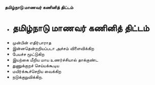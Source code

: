 **தமிழ்நாடு மாணவர் கணினித் திட்டம்**
- # தமிழ்நாடு மாணவர் கணினித் திட்டம்
- முன்பின் எதிர்பாராத
- இன்னதென்றறியப்படா அச்சம் விளைவிக்கிற
- பேயச்ச மூட்டுகிற
- இயற்கை மீறிய மாய உணர்ச்சியால் தாக்குண்ட
- துணுக்குறச் செய்யக்கூடிய
-  மயிர்க்கூச்செறிய வைக்கிற
- நடுக்குறுவிக்கிற.

